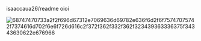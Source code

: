 isaaccaua26/readme
oioi

![68747470733a2f2f696d67312e7069636d69782e636f6d2f6f75747075742f7374616d702f6e6f726d616c2f372f362f332f362f323439363336375f34343630622e676966](https://github.com/user-attachments/assets/f20ac32f-bce9-47f6-bf38-2d31a22fbe00)
